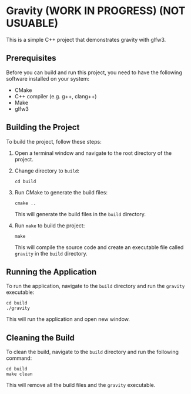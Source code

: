 # Gravity (WORK IN PROGRESS) (NOT USUABLE)
This is a simple C++ project that demonstrates gravity with glfw3.

## Prerequisites
Before you can build and run this project, you need to have the following software installed on your system:

- CMake
- C++ compiler (e.g. g++, clang++)
- Make
- glfw3

## Building the Project

To build the project, follow these steps:

1. Open a terminal window and navigate to the root directory of the project.
2. Change directory to `build`:

   ```
   cd build
   ```

3. Run CMake to generate the build files:

   ```
   cmake ..
   ```

   This will generate the build files in the `build` directory.

4. Run `make` to build the project:

   ```
   make
   ```

   This will compile the source code and create an executable file called `gravity` in the `build` directory.

## Running the Application

To run the application, navigate to the `build` directory and run the `gravity` executable:

```
cd build
./gravity
```

This will run the application and open new window.

## Cleaning the Build

To clean the build, navigate to the `build` directory and run the following command:

```
cd build
make clean
```

This will remove all the build files and the `gravity` executable.